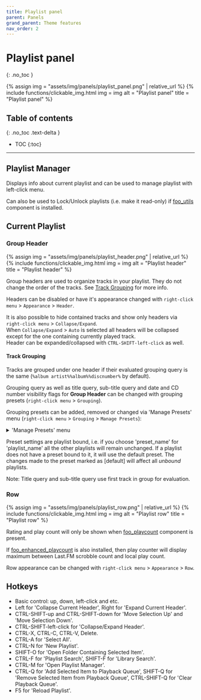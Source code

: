 ```yaml
---
title: Playlist panel
parent: Panels
grand_parent: Theme features
nav_order: 2
---
```


# Playlist panel
{: .no_toc }

{% assign img = "assets/img/panels/playlist_panel.png" | relative_url %}
{% include functions/clickable_img.html
  img = img
  alt = "Playlist panel"
  title = "Playlist panel"
%}

## Table of contents
{: .no_toc .text-delta }

* TOC
{:toc}

---

## Playlist Manager

Displays info about current playlist and can be used to manage playlist with left-click menu.

Can also be used to Lock/Unlock playlists (i.e. make it read-only) if [foo_utils](http://foosion.foobar2000.org/components/?id=utils) component is installed.

## Current Playlist

### Group Header

{% assign img = "assets/img/panels/playlist_header.png" | relative_url %}
{% include functions/clickable_img.html
  img = img
  alt = "Playlist header"
  title = "Playlist header"
%}

Group headers are used to organize tracks in your playlist. They do not change the order of the tracks. See [Track Grouping](#track-grouping) for more info.

Headers can be disabled or have it's appearance changed with `right-click menu` > `Appearance` > `Header`.  

It is also possible to hide contained tracks and show only headers via `right-click menu` > `Collapse/Expand`.   
When `Collapse/Expand` > `Auto` is selected all headers will be collapsed except for the one containing currently played track.   
Header can be expanded/collapsed with `CTRL-SHIFT-left-click` as well.

#### Track Grouping

Tracks are grouped under one header if their evaluated grouping query is the same (`%album artist%%album%%discnumber%` by default). 

Grouping query as well as title query, sub-title query and date and CD number visibility flags for **Group Header** can be changed with grouping presets (`right-click menu` > `Grouping`). 

Grouping presets can be added, removed or changed via 'Manage Presets' menu (`right-click menu` > `Grouping` > `Manage Presets`):
<details markdown="0">
<summary>
'Manage Presets' menu
</summary>

{% assign img = "assets/img/panels/playlist_manager.png" | relative_url %}
{% include functions/clickable_img.html
  img = img
  alt = "Playlist preset manager"
  title = "Playlist preset manager"
%}
</details>

Preset settings are playlist bound, i.e. if you choose 'preset_name' for 'playlist_name' all the other playlists will remain unchanged. If a playlist does not have a preset bound to it, it will use the default preset. The changes made to the preset marked as [default] will affect all _unbound_ playlists.

Note: Title query and sub-title query use first track in group for evaluation.

### Row

{% assign img = "assets/img/panels/playlist_row.png" | relative_url %}
{% include functions/clickable_img.html
  img = img
  alt = "Playlist row"
  title = "Playlist row"
%}


Rating and play count will only be shown when [foo_playcount](https://www.foobar2000.org/components/view/foo_playcount) component is present.

If [foo_enhanced_playcount](https://www.foobar2000.org/components/view/foo_enhanced_playcount) is also installed, then play counter will display maximum between Last.FM scrobble count and local play count. 

Row appearance can be changed with `right-click menu` > `Appearance` > `Row`.

## Hotkeys

- Basic control: up, down, left-click and etc.
- Left for 'Collapse Current Header', Right for 'Expand Current Header'.
- CTRL-SHIFT-up and CTRL-SHIFT-down for 'Move Selection Up' and 'Move Selection Down'.
- CTRL-SHIFT-left-click for 'Collapse/Expand Header'.
- CTRL-X, CTRL-C, CTRL-V, Delete.
- CTRL-A for 'Select All'.
- CTRL-N for 'New Playlist'.
- SHIFT-O for 'Open Folder Containing Selected Item'.
- CTRL-F for 'Playlist Search', SHIFT-F for 'Library Search'.
- CTRL-M for 'Open Playlist Manager'.
- CTRL-Q for 'Add Selected Item to Playback Queue', SHIFT-Q for 'Remove Selected Item from Playback Queue', CTRL-SHIFT-Q for 'Clear Playback Queue'.
- F5 for 'Reload Playlist'.

